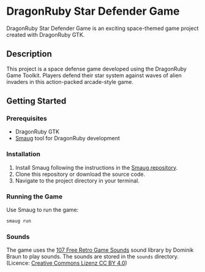 # DragonRuby Star Defender Game

DragonRuby Star Defender Game is an exciting space-themed game project created with DragonRuby GTK.

## Description

This project is a space defense game developed using the DragonRuby Game Toolkit. Players defend their star system against waves of alien invaders in this action-packed arcade-style game.

## Getting Started

### Prerequisites

- DragonRuby GTK
- [Smaug](https://github.com/ereborstudios/smaug) tool for DragonRuby development

### Installation

1. Install Smaug following the instructions in the [Smaug repository](https://github.com/ereborstudios/smaug#installation).
2. Clone this repository or download the source code.
3. Navigate to the project directory in your terminal.

### Running the Game

Use Smaug to run the game:
```bash
smaug run
```

### Sounds

The game uses the [107 Free Retro Game Sounds](https://dominik-braun.net/retro-sounds/) sound library by Dominik Braun to play sounds. The sounds are stored in the `sounds` directory. (Licence: [Creative Commons Lizenz CC BY 4.0](https://creativecommons.org/licenses/by/4.0/deed.de))


